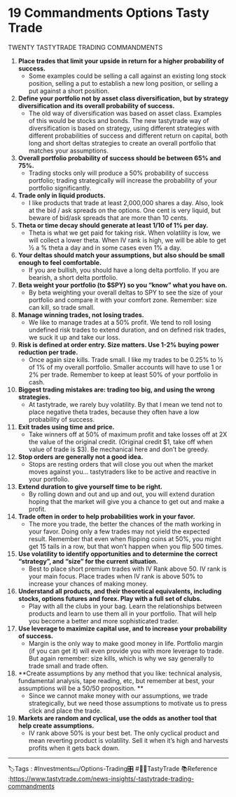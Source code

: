 # 19 Commandments Options Tasty Trade
TWENTY TASTYTRADE TRADING COMMANDMENTS

1. **Place trades that limit your upside in return for a higher probability of success.**
	- Some examples could be selling a call against an existing long stock position, selling a put to establish a new long position, or selling a put against a short position.
2. **Define your portfolio not by asset class diversification, but by strategy diversification and its overall probability of success.**
	- The old way of diversification was based on asset class. Examples of this would be stocks and bonds. The new tastytrade way of diversification is based on strategy, using different strategies with different probabilities of success and different return on capital, both long and short deltas strategies to create an overall portfolio that matches your assumptions.
3. **Overall portfolio probability of success should be between 65% and 75%.**
	- Trading stocks only will produce a 50% probability of success portfolio; trading strategically will increase the probability of your portfolio significantly.
4. **Trade only in liquid products.**
	- I like products that trade at least 2,000,000 shares a day. Also, look at the bid / ask spreads on the options. One cent is very liquid, but beware of bid/ask spreads that are more than 10 cents.
5. **Theta or time decay should generate at least 1/10 of 1% per day.**
	- Theta is what we get paid for taking risk. When volatility is low, we will collect a lower theta. When IV rank is high, we will be able to get ½ a % theta a day and in some cases even 1% a day.
6. **Your deltas should match your assumptions, but also should be small enough to feel comfortable.**
	- If you are bullish, you should have a long delta portfolio. If you are bearish, a short delta portfolio.
7. **Beta weight your portfolio (to $SPY) so you “know” what you have on.**
	- By beta weighting your overall deltas to SPY to see the size of your portfolio and compare it with your comfort zone. Remember: size can kill, so trade small.
8. **Manage winning trades, not losing trades.**
	- We like to manage trades at a 50% profit. We tend to roll losing undefined risk trades to extend duration, and on defined risk trades, we suck it up and take our loss.
9. **Risk is defined at order entry. Size matters. Use 1-2% buying power reduction per trade.**
	- Once again size kills. Trade small. I like my trades to be 0.25% to ½ of 1% of my overall portfolio. Smaller accounts will have to use 1 or 2% per trade. Remember to keep at least 50% of your portfolio in cash.
10. **Biggest trading mistakes are: trading too big, and using the wrong strategies.**
	- At tastytrade, we rarely buy volatility. By that I mean we tend not to place negative theta trades, because they often have a low probability of success.
11. **Exit trades using time and price.**
	- Take winners off at 50% of maximum profit and take losses off at 2X the value of the original credit. (Original credit $1, take off when value of trade is $3). Be mechanical here and don’t be greedy.
12. **Stop orders are generally not a good idea.**
	- Stops are resting orders that will close you out when the market moves against you... tastytraders like to be active and reactive in your portfolio.
13.  **Extend duration to give yourself time to be right.**
		- By rolling down and out and up and out, you will extend duration hoping that the market will give you a chance to get out and make a profit.
1. **Trade often in order to help probabilities work in your favor.**
	- The more you trade, the better the chances of the math working in your favor. Doing only a few trades may not yield the expected result. Remember that even when flipping coins at 50%, you might get 15 tails in a row, but that won’t happen when you flip 500 times.
2. **Use volatility to identify opportunities and to determine the correct “strategy”, and “size” for the current situation.**
	- Best to place short premium trades with IV Rank above 50. IV rank is your main focus. Place trades when IV rank is above 50% to increase your chances of making money.
3. **Understand all products, and their theoretical equivalents, including stocks, options futures and forex. Play with a full set of clubs.**
	- Play with all the clubs in your bag. Learn the relationships between products and learn to use them all in your portfolio. That will help you become a better and more sophisticated trader.
4. **Use leverage to maximize capital use, and to increase your probability of success.**
	- Margin is the only way to make good money in life. Portfolio margin (if you can get it) will even provide you with more leverage to trade. But again remember: size kills, which is why we say generally to trade small and trade often.
5. **Create assumptions by any method that you like: technical analysis, fundamental analysis, tape reading, etc, but remember at best, your assumptions will be a 50/50 proposition. **
	- Since we cannot make money with our assumptions, we trade strategically, but we need those assumptions to motivate us to press click and place the trade.
6. **Markets are random and cyclical, use the odds as another tool that help create assumptions.**
	- IV rank above 50% is your best bet. The only cyclical product and mean reverting product is volatility. Sell it when it’s high and harvests profits when it gets back down.
---
🏷️Tags : #Investments💷/Options-Trading🎛️ #🧔🍒TastyTrade 
📚Reference :https://www.tastytrade.com/news-insights/-tastytrade-trading-commandments
